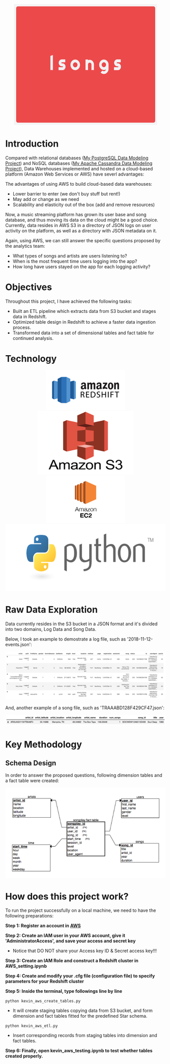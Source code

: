 <p align="middle">
  <img width="450" height="380" src="https://github.com/tsenhungwu/Data-Engineer-Project/blob/master/Isongs/Images/Isongs.png" />
  
# Introduction
Compared with relational databases ([My PostgreSQL Data Modeling Project](https://github.com/tsenhungwu/Data-Engineer-Project/tree/master/Isongs)) and NoSQL databases ([My Apache Cassandra Data Modeling Project](https://github.com/tsenhungwu/Data-Engineer-Project/tree/master/Isongs_Apache_Cassandra)), Data Warehouses implemented and hosted on a cloud-based platform (Amazon Web Services or AWS) have severl advantages:

The advantages of using AWS to build cloud-based data warehouses:
  - Lower barrier to enter (we don't buy stuff but rent!)
  - May add or change as we need
  - Scalability and elasticity out of the box (add and remove resources)


Now, a music streaming platform has grown its user base and song database, and thus moving its data on the cloud might be a good choice. Currently, data resides in AWS S3 in a directory of JSON logs on user activity on the platform, as well as a directory with JSON metadata on it.

Again, using AWS, we can still answer the specific questions proposed by the analytics team:  
  - What types of songs and artists are users listening to?
  - When is the most frequent time users logging into the app?
  - How long have users stayed on the app for each logging activity?

# Objectives
Throughout this project, I have achieved the following tasks:

- Built an ETL pipeline which extracts data from S3 bucket and stages data in Redshift.
- Optimized table design in Redshift to achieve a faster data ingestion process.
- Transformed data into a set of dimensional tables and fact table for continued analysis.


# Technology
<p align="middle">
  <img height="125" width="250" src="https://github.com/tsenhungwu/Data-Engineer-Project/blob/master/Isongs_AWS/Images/aws_redshift.png"/>
  <img height="200" width="300" src="https://github.com/tsenhungwu/Data-Engineer-Project/blob/master/Isongs_AWS/Images/aws_s3.png"/>
  <img height="150" width="250" src="https://github.com/tsenhungwu/Data-Engineer-Project/blob/master/Isongs_AWS/Images/aws_ec2.png"/>
  <img height="210" width="510" src="https://github.com/tsenhungwu/Data-Engineer-Project/blob/master/Isongs/Images/Python.png" />
</p>


# Raw Data Exploration
Data currently resides in the S3 bucket in a JSON format and it's divided into two domains, Log Data and Song Data.


Below, I took an example to demostrate a log file, such as '2018-11-12-events.json':

<img src="https://github.com/tsenhungwu/Data-Engineer-Project/blob/master/Isongs_AWS/Images/log-data.png"/> 

And, another example of a song file, such as 'TRAAABD128F429CF47.json':

<img src="https://github.com/tsenhungwu/Data-Engineer-Project/blob/master/Isongs/Images/song_data.png"/> 


# Key Methodology

## Schema Design

In order to answer the proposed questions, following dimension tables and a fact table were created: 

<p align="center">
  <img src="https://github.com/tsenhungwu/Data-Engineer-Project/blob/master/Isongs/Images/ERD.png"/>
</p>


# How does this project work?
To run the project successfully on a local machine, we need to have the following preparations:

**Step 1: Register an account in [AWS](https://aws.amazon.com/#)**

**Step 2: Create an IAM user in your AWS account, give it 'AdministratorAccess', and save your access and secret key**
- Notice that DO NOT share your Access key ID & Secret access key!!!

**Step 3: Create an IAM Role and construct a Redshift cluster in AWS_setting.ipynb**

**Step 4: Create and modify your .cfg file (configuration file) to specify parameters for your Redshift cluster**

**Step 5: Inside the terminal, type followings line by line**
```
python kevin_aws_create_tables.py 
```
- It will create staging tables copying data from S3 bucket, and form dimension and fact tables fitted for the predefined Star schema.
```
python kevin_aws_etl.py
```
- Insert corresponding records from staging tables into dimension and fact tables.

**Step 6: Finally, open kevin_aws_testing.ipynb to test whether tables created properly.**


